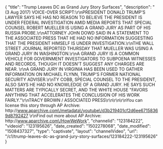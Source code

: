 {
    "title": "Trump Leaves DC as Grand Jury Story Surfaces",
    "description": "(3 Aug 2017) VOICE-OVER SCRIPT:\r\nPRESIDENT DONALD TRUMP'S LAWYER SAYS HE HAS NO REASON TO BELIEVE THE PRESIDENT IS UNDER FEDERAL INVESTIGATION AMID MEDIA REPORTS THAT SPECIAL COUNSEL ROBERT MUELLER IS USING A GRAND JURY AS PART OF HIS RUSSIA PROBE.\r\nATTORNEY JOHN DOWD SAID IN A STATEMENT TO THE ASSOCIATED PRESS THAT HE HAD NO INFORMATION SUGGESTING THAT THE PRESIDENT HIMSELF IS UNDER INVESTIGATION.\r\nTHE WALL STREET JOURNAL REPORTED THURSDAY THAT MUELLER WAS USING A GRAND JURY IN WASHINGTON.\r\nA GRAND JURY IS A COMMON VEHICLE FOR GOVERNMENT INVESTIGATORS TO SUBPOENA WITNESSES AND RECORDS, THOUGH IT DOESN'T SUGGEST ANY CHARGES ARE NEAR. \r\nA GRAND JURY IN VIRGINIA HAS BEEN USED TO GATHER INFORMATION ON MICHAEL FLYNN, TRUMP'S FORMER NATIONAL SECURITY ADVISER.\r\nTY COBB, SPECIAL COUNSEL TO THE PRESIDENT, ALSO SAYS HE HAD NO KNOWLEDGE OF A GRAND JURY. HE SAYS SUCH MATTERS ARE TYPICALLY SECRET, AND THE WHITE HOUSE \"FAVORS ANYTHING THAT ACCELERATES THE CONCLUSION OF HIS WORK FAIRLY.\"\r\nTRACY BROWN \/ ASSOCIATED PRESS\r\n\r\n\r\nYou can license this story through AP Archive: http:\/\/www.aparchive.com\/metadata\/youtube\/d3b219401cf2d6ee67158369d8792427 \r\nFind out more about AP Archive: http:\/\/www.aparchive.com\/HowWeWork",
    "channelid": "123184222",
    "videoid": "123195626",
    "date_created": "1502278068",
    "date_modified": "1508437327",
    "type": "captivate",
    "layout": "channelVideo",
    "url": "\/c1\/trump-leaves-dc-as-grand-jury-story-surfaces\/123184222-123195626"
}